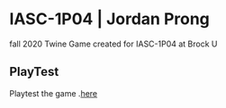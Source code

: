 # IASC-1P04 | Jordan Prong
fall 2020
Twine Game created for IASC-1P04 at Brock U

## PlayTest
Playtest the game .[here](../IASC-1P04/Final_Build/DrySands-10-31-2020-V1.0.html)


